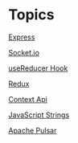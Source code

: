 # Topics

<a href="./topics/ExpressJS/readme.md">Express</a>

<a href="./topics/Socket.io/readme.md">Socket.io</a>

<a href="./topics/useReducer/readme.md">useReducer Hook</a>

<a href="./topics/Redux/readme.md">Redux</a>

<a href="./topics/Context Api/readme.md">Context Api</a>

<a href="./topics/JavaScript Strings/readme.md">JavaScript Strings</a>

<a href="./topics/ Apache Pulsar/readme.md">Apache Pulsar</a>
